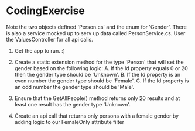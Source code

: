 # CodingExercise
Note the two objects defined 'Person.cs' and the enum for 'Gender'. There is also a service mocked up to serv up data called PersonService.cs. User the ValuesController for all api calls.

1. Get the app to run. :)

2. Create a static extension method for the type 'Person' that will set the gender based on the following logic:
  A. If the Id property equals 0 or 20 then the gender type should be 'Unknown'.
  B. If the Id property is an even number the gender type should be 'Female'.
  C. If the Id property is an odd number the gender type should be 'Male'.
  
3. Ensure that the GetAllPeople() method returns only 20 results and at least one result has the gender type 'Unknown'. 

4. Create an api call that returns only persons with a female gender by adding logic to our FemaleOnly attribute filter
